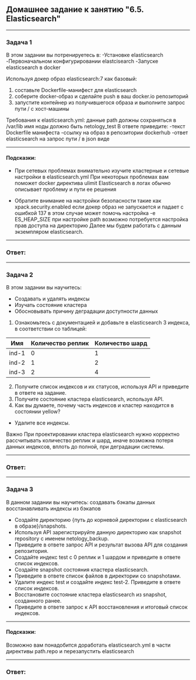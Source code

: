 ## Домашнее задание к занятию "6.5. Elasticsearch"

---
### Задача 1
В этом задании вы потренируетесь в:
-Установке elasticsearch
-Первоначальном конфигурировании elastcisearch
-Запуске elasticsearch в docker

Используя докер образ elasticsearch:7 как базовый:
1) составьте Dockerfile-манифест для elasticsearch
2) соберите docker-образ и сделайте push в ваш docker.io репозиторий
3) запустите контейнер из получившегося образа и выполните запрос пути / c хост-машины

Требования к elasticsearch.yml:
    данные path должны сохраняться в /var/lib
    имя ноды должно быть netology_test
    В ответе приведите:
    -текст Dockerfile манифеста
    -ссылку на образ в репозитории dockerhub
    -ответ elasticsearch на запрос пути / в json виде

----
#### Подсказки:

- При сетевых проблемах внимательно изучите кластерные и сетевые настройки в elasticsearch.yml
При некоторых проблемах вам поможет docker директива ulimit
Elasticsearch в логах обычно описывает проблему и пути ее решения

- Обратите внимание на настройки безопасности такие как xpack.security.enabled
если докер образ не запускается и падает с ошибкой 137 в этом случае может помочь настройка -e ES_HEAP_SIZE
при настройке path возможно потребуется настройка прав доступа на директорию
Далее мы будем работать с данным экземпляром elasticsearch.

---
### Ответ:


---
### Задача 2
В этом задании вы научитесь:
- Создавать и удалять индексы
- Изучать состояние кластера
- Обосновывать причину деградации доступности данных

1) Ознакомьтесь с документацией и добавьте в elasticsearch 3 индекса, в соответствии со таблицей:

| Имя	     | Количество реплик | Количество шард |
|-----------|-------------------|-----------------|
| ind-1     | 0                 | 1               |
| ind-2	 | 1                 | 2               |
| ind-3	 | 2                 | 4               |

2) Получите список индексов и их статусов, используя API и приведите в ответе на задание.
3) Получите состояние кластера elasticsearch, используя API.
4) Как вы думаете, почему часть индексов и кластер находится в состоянии yellow?

- Удалите все индексы.

Важно
При проектировании кластера elasticsearch нужно корректно рассчитывать количество реплик и шард, 
иначе возможна потеря данных индексов, вплоть до полной, при деградации системы.

---
### Ответ:



---
### Задача 3
В данном задании вы научитесь:
создавать бэкапы данных
восстанавливать индексы из бэкапов

- Создайте директорию {путь до корневой директории с elasticsearch в образе}/snapshots.
- Используя API зарегистрируйте данную директорию как snapshot repository c именем netology_backup.
- Приведите в ответе запрос API и результат вызова API для создания репозитория.
- Создайте индекс test с 0 реплик и 1 шардом и приведите в ответе список индексов.
- Создайте snapshot состояния кластера elasticsearch.
- Приведите в ответе список файлов в директории со snapshotами.
- Удалите индекс test и создайте индекс test-2. Приведите в ответе список индексов.
- Восстановите состояние кластера elasticsearch из snapshot, созданного ранее.
- Приведите в ответе запрос к API восстановления и итоговый список индексов.

----
 #### Подсказки:
Возможно вам понадобится доработать elasticsearch.yml в части директивы path.repo и перезапустить elasticsearch


---
### Ответ:


